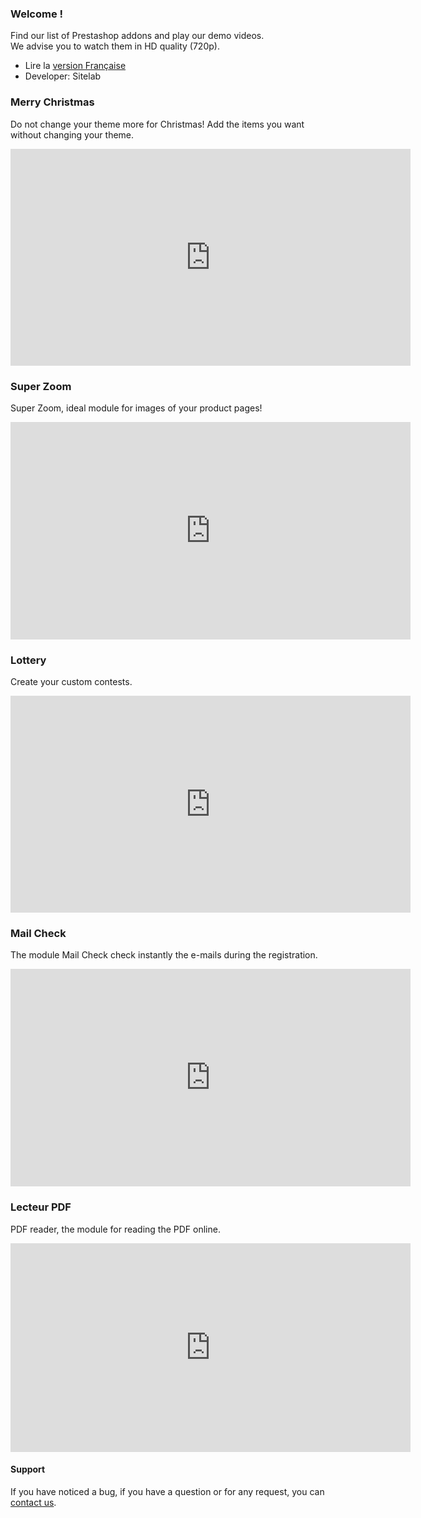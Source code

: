 ### Welcome !
Find our list of Prestashop addons and play our demo videos.  
We advise you to watch them in HD quality (720p).

- Lire la [version Française](https://vincentbzt.github.io/Prestashop/)
- Developer: Sitelab

### Merry Christmas
Do not change your theme more for Christmas! Add the items you want without changing your theme.
<iframe src="https://player.vimeo.com/video/329099737" width="640" height="347" frameborder="0" webkitallowfullscreen mozallowfullscreen allowfullscreen></iframe>

### Super Zoom
Super Zoom, ideal module for images of your product pages!
<iframe src="https://player.vimeo.com/video/329100035" width="640" height="348" frameborder="0" webkitallowfullscreen mozallowfullscreen allowfullscreen></iframe>

### Lottery
Create your custom contests.
<iframe src="https://player.vimeo.com/video/329088184" width="640" height="347" frameborder="0" webkitallowfullscreen mozallowfullscreen allowfullscreen></iframe>

### Mail Check
The module Mail Check check instantly the e-mails during the registration.
<iframe src="https://player.vimeo.com/video/329089007" width="640" height="348" frameborder="0" webkitallowfullscreen mozallowfullscreen allowfullscreen></iframe>

### Lecteur PDF
PDF reader, the module for reading the PDF online.
<iframe src="https://player.vimeo.com/video/329087169" width="640" height="334" frameborder="0" webkitallowfullscreen mozallowfullscreen allowfullscreen></iframe>

#### Support
If you have noticed a bug, if you have a question or for any request, you can [contact us](https://addons.prestashop.com/en/contact-us?id_product=5129).
